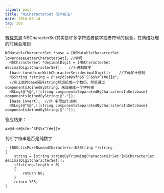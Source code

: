 ```yaml
---
layout: post
title: "NSCharacterSet 简单用法"
date: 2016-05-14
tag: iOS
---
```

[转载来源](http://blog.sina.com.cn/s/blog_70854cfb01013ux4.html)
NSCharacterSet其实是许多字符或者数字或者符号的组合，在网络处理的时候会用到


```
NSMutableCharacterSet *base = [NSMutableCharacterSet lowercaseLetterCharacterSet]; //字母
  NSCharacterSet *decimalDigit = [NSCharacterSet decimalDigitCharacterSet];   //十进制数字
  [base formUnionWithCharacterSet:decimalDigit];    //字母加十进制
  NSString *string = @"ax@d5s#@sfn$5`SF$$%x^(#e{]e";
  //用上面的base隔开string然后组成一个数组，然后通过componentsJoinedByString，来连接成一个字符串
  NSLog(@"%@",[[string componentsSeparatedByCharactersInSet:base] componentsJoinedByString:@"-"]);
  [base invert];  //非 字母加十进制
  NSLog(@"%@",[[string componentsSeparatedByCharactersInSet:base] componentsJoinedByString:@"-"]);
```
答应结果：

`ax@d-s#@sfn−‘SF$%x^(#e{]e`

判断字符串是否是纯数字

```
- (BOOL)isPureNumandCharacters:(NSString *)string
{
    string = [string stringByTrimmingCharactersInSet:[NSCharacterSet decimalDigitCharacterSet]];
    if(string.length > 0)
    {
        return NO;
    }
    return YES;
}
```

